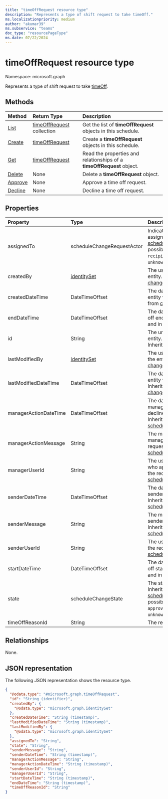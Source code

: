```yaml
---
title: "timeOffRequest resource type"
description: "Represents a type of shift request to take timeOff."
ms.localizationpriority: medium
author: "akumar39"
ms.subservice: "teams"
doc_type: "resourcePageType"
ms.date: 07/22/2024
---
```


# timeOffRequest resource type

Namespace: microsoft.graph

Represents a type of shift request to take [timeOff](../resources/timeoff.md).

## Methods

| Method       | Return Type | Description |
|:-------------|:------------|:------------|
| [List](../api/timeoffrequest-list.md) | [timeOffRequest](timeoffrequest.md) collection | Get the list of **timeOffRequest** objects in this schedule.|
| [Create](../api/timeoffrequest-post.md) | [timeOffRequest](timeoffrequest.md) | Create a **timeOffRequest** objects in this schedule.|
| [Get](../api/timeoffrequest-get.md) | [timeOffRequest](timeoffrequest.md) | Read the properties and relationships of a **timeOffRequest** object. |
| [Delete](../api/timeoffrequest-delete.md) | None | Delete a **timeOffRequest** object. |
| [Approve](../api/timeoffrequest-approve.md)|None|Approve a time off request.|
| [Decline](../api/timeoffrequest-decline.md)|None|Decline a time off request.|

## Properties

|Property|Type|Description|
|:---|:---|:---|
|assignedTo|scheduleChangeRequestActor|Indicates who the request is assigned to. Inherited from [scheduleChangeRequest](../resources/schedulechangerequest.md).The possible values are: `sender`, `recipient`, `manager`, `system`, `unknownFutureValue`.|
|createdBy|[identitySet](../resources/identityset.md)|The user who created the entity. Inherited from [changeTrackedEntity](../resources/changetrackedentity.md).|
|createdDateTime|DateTimeOffset|The date and time when the entity was created. Inherited from [changeTrackedEntity](../resources/changetrackedentity.md).|
|endDateTime|DateTimeOffset|The date and time the time off ends in ISO 8601 format and in UTC time.|
|id|String|The unique identifier for the entity. Inherited from [entity](../resources/entity.md). Inherits from [entity](../resources/entity.md)|
|lastModifiedBy|[identitySet](../resources/identityset.md)|The user who last modified the entity. Inherited from [changeTrackedEntity](../resources/changetrackedentity.md).|
|lastModifiedDateTime|DateTimeOffset|The date and time when the entity was last modified. Inherited from [changeTrackedEntity](../resources/changetrackedentity.md).|
|managerActionDateTime|DateTimeOffset|The date and time when the manager approved or declined the request. Inherited from [scheduleChangeRequest](../resources/schedulechangerequest.md).|
|managerActionMessage|String|The message sent by the manager regarding the request. Inherited from [scheduleChangeRequest](../resources/schedulechangerequest.md).|
|managerUserId|String|The user ID of the manager who approved or declined the request. Inherited from [scheduleChangeRequest](../resources/schedulechangerequest.md).|
|senderDateTime|DateTimeOffset|The date and time when the sender sent the request. Inherited from [scheduleChangeRequest](../resources/schedulechangerequest.md).|
|senderMessage|String|The message sent by the sender of the request. Inherited from [scheduleChangeRequest](../resources/schedulechangerequest.md).|
|senderUserId|String|The user ID of the sender of the request. Inherited from [scheduleChangeRequest](../resources/schedulechangerequest.md).|
|startDateTime|DateTimeOffset|The date and time the time off starts in ISO 8601 format and in UTC time.|
|state|scheduleChangeState|The state of the entity. Inherited from [scheduleChangeRequest](../resources/schedulechangerequest.md).The possible values are: `pending`, `approved`, `declined`, `unknownFutureValue`.|
|timeOffReasonId|String|The reason for the time off.|

## Relationships

None.

## JSON representation
The following JSON representation shows the resource type.
<!-- {
  "blockType": "resource",
  "keyProperty": "id",
  "@odata.type": "microsoft.graph.timeOffRequest",
  "baseType": "microsoft.graph.scheduleChangeRequest",
  "openType": false
}
-->

``` json
{
  "@odata.type": "#microsoft.graph.timeOffRequest",
  "id": "String (identifier)",
  "createdBy": {
    "@odata.type": "microsoft.graph.identitySet"
  },
  "createdDateTime": "String (timestamp)",
  "lastModifiedDateTime": "String (timestamp)",
  "lastModifiedBy": {
    "@odata.type": "microsoft.graph.identitySet"
  },
  "assignedTo": "String",
  "state": "String",
  "senderMessage": "String",
  "senderDateTime": "String (timestamp)",
  "managerActionMessage": "String",
  "managerActionDateTime": "String (timestamp)",
  "senderUserId": "String",
  "managerUserId": "String",
  "startDateTime": "String (timestamp)",
  "endDateTime": "String (timestamp)",
  "timeOffReasonId": "String"
}
```

<!-- uuid: 16cd6b66-4b1a-43a1-adaf-3a886856ed98
2019-02-04 14:57:30 UTC -->
<!-- {
  "type": "#page.annotation",
  "description": "timeOffRequest resource",
  "keywords": "",
  "section": "documentation",
  "tocPath": ""
}-->

